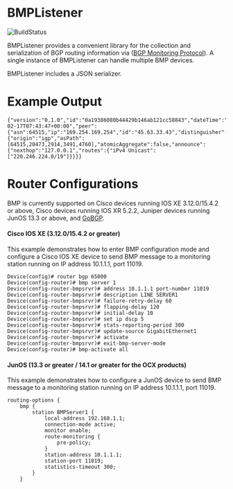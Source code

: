 # BMPListener
<a>![BuildStatus](https://9909877.visualstudio.com/_apis/public/build/definitions/59a45cee-5267-4662-9f5b-121e6552c3cf/1/badge)</a>

BMPListener provides a convenient library for the collection and serialization of BGP routing information via ([BGP Monitoring Protocol](https://tools.ietf.org/html/rfc7854)). A single instance of BMPListener can handle multiple BMP devices.

BMPListener includes a JSON serializer.


# Example Output
```
{"version":"0.1.0","id":"0a19386080b44429b146ab121cc58843","dateTime":"2017-02-17T07:43:47+00:00","peer":{"asn":64515,"ip":"169.254.169.254","id":"45.63.33.43","distinguisher":0,"type":"global","postPolicy":false},"update":{"origin":"igp","asPath":[64515,20473,2914,3491,4760],"atomicAggregate":false,"announce":{"nexthop":"127.0.0.1","routes":{"iPv4 Unicast":["220.246.224.0/19"]}}}}
```

# Router Configurations

BMP is currently supported on Cisco devices running IOS XE 3.12.0/15.4.2 or above, Cisco devices running IOS XR 5.2.2, Juniper devices running JunOS 13.3 or above, and [GoBGP](http://osrg.github.io/gobgp/).

#### Cisco IOS XE (3.12.0/15.4.2 or greater)

This example demonstrates how to enter BMP configuration mode and configure a Cisco IOS XE device to send BMP message to a monitoring station running on IP address 10.1.1.1, port 11019.

```
Device(config)# router bgp 65000
Device(config-router)# bmp server 1
Device(config-router-bmpsrvr)# address 10.1.1.1 port-number 11019
Device(config-router-bmpsrvr)# description LINE SERVER1
Device(config-router-bmpsrvr)# failure-retry-delay 60
Device(config-router-bmpsrvr)# flapping-delay 120
Device(config-router-bmpsrvr)# initial-delay 10
Device(config-router-bmpsrvr)# set ip dscp 5
Device(config-router-bmpsrvr)# stats-reporting-period 300
Device(config-router-bmpsrvr)# update-source GigabitEthernet1
Device(config-router-bmpsrvr)# activate
Device(config-router-bmpsrvr)# exit-bmp-server-mode
Device(config-router)# bmp-activate all
```

#### JunOS (13.3 or greater / 14.1 or greater for the OCX products) ####

This example demonstrates how to configure a JunOS device to send BMP message to a monitoring station running on IP address 10.1.1.1, port 11019.

````
routing-options {
    bmp {
        station BMPServer1 {
            local-address 192.168.1.1;
            connection-mode active;
            monitor enable;
            route-monitoring {
                pre-policy;
            }
            station-address 10.1.1.1;
            station-port 11019;
            statistics-timeout 300;
        }
    }
````
